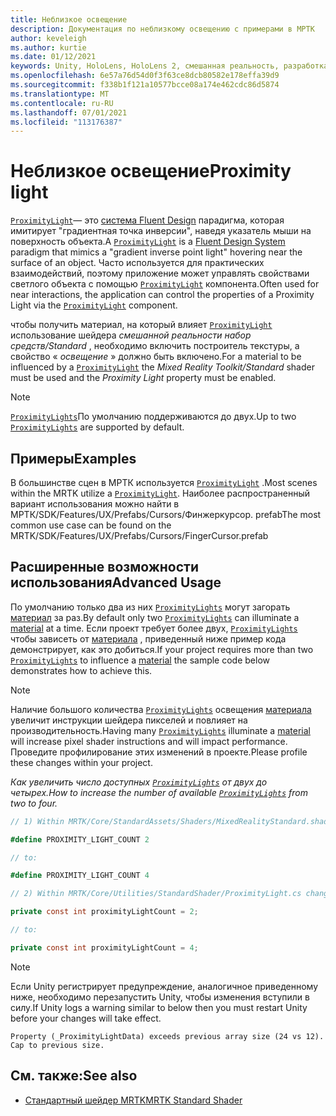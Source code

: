 ```yaml
---
title: Неблизкое освещение
description: Документация по неблизкому освещению с примерами в МРТК
author: keveleigh
ms.author: kurtie
ms.date: 01/12/2021
keywords: Unity, HoloLens, HoloLens 2, смешанная реальность, разработка, MRTK
ms.openlocfilehash: 6e57a76d54d0f3f63ce8dcb80582e178effa39d9
ms.sourcegitcommit: f338b1f121a10577bcce08a174e462cdc86d5874
ms.translationtype: MT
ms.contentlocale: ru-RU
ms.lasthandoff: 07/01/2021
ms.locfileid: "113176387"
---
```

# <a name="proximity-light"></a><span data-ttu-id="370d9-104">Неблизкое освещение</span><span class="sxs-lookup"><span data-stu-id="370d9-104">Proximity light</span></span>

<span data-ttu-id="370d9-105">[`ProximityLight`](xref:Microsoft.MixedReality.Toolkit.Utilities.ProximityLight)— это [система Fluent Design](https://www.microsoft.com/design/fluent/) парадигма, которая имитирует "градиентная точка инверсии", наведя указатель мыши на поверхность объекта.</span><span class="sxs-lookup"><span data-stu-id="370d9-105">A [`ProximityLight`](xref:Microsoft.MixedReality.Toolkit.Utilities.ProximityLight) is a [Fluent Design System](https://www.microsoft.com/design/fluent/) paradigm that mimics a "gradient inverse point light" hovering near the surface of an object.</span></span> <span data-ttu-id="370d9-106">Часто используется для практических взаимодействий, поэтому приложение может управлять свойствами светлого объекта с помощью [`ProximityLight`](xref:Microsoft.MixedReality.Toolkit.Utilities.ProximityLight) компонента.</span><span class="sxs-lookup"><span data-stu-id="370d9-106">Often used for near interactions, the application can control the properties of a Proximity Light via the [`ProximityLight`](xref:Microsoft.MixedReality.Toolkit.Utilities.ProximityLight) component.</span></span>

<span data-ttu-id="370d9-107">чтобы получить материал, на который влияет [`ProximityLight`](xref:Microsoft.MixedReality.Toolkit.Utilities.ProximityLight) использование шейдера *смешанной реальности набор средств/Standard* , необходимо включить построитель текстуры, а свойство « *освещение* » должно быть включено.</span><span class="sxs-lookup"><span data-stu-id="370d9-107">For a material to be influenced by a [`ProximityLight`](xref:Microsoft.MixedReality.Toolkit.Utilities.ProximityLight) the *Mixed Reality Toolkit/Standard* shader must be used and the *Proximity Light* property must be enabled.</span></span>

> [!NOTE]
> <span data-ttu-id="370d9-108">[`ProximityLights`](xref:Microsoft.MixedReality.Toolkit.Utilities.ProximityLight)По умолчанию поддерживаются до двух.</span><span class="sxs-lookup"><span data-stu-id="370d9-108">Up to two [`ProximityLights`](xref:Microsoft.MixedReality.Toolkit.Utilities.ProximityLight) are supported by default.</span></span>

## <a name="examples"></a><span data-ttu-id="370d9-109">Примеры</span><span class="sxs-lookup"><span data-stu-id="370d9-109">Examples</span></span>

<span data-ttu-id="370d9-110">В большинстве сцен в МРТК используется [`ProximityLight`](xref:Microsoft.MixedReality.Toolkit.Utilities.ProximityLight) .</span><span class="sxs-lookup"><span data-stu-id="370d9-110">Most scenes within the MRTK utilize a [`ProximityLight`](xref:Microsoft.MixedReality.Toolkit.Utilities.ProximityLight).</span></span> <span data-ttu-id="370d9-111">Наиболее распространенный вариант использования можно найти в МРТК/SDK/Features/UX/Prefabs/Cursors/Финжеркурсор. prefab</span><span class="sxs-lookup"><span data-stu-id="370d9-111">The most common use case can be found on the MRTK/SDK/Features/UX/Prefabs/Cursors/FingerCursor.prefab</span></span>

## <a name="advanced-usage"></a><span data-ttu-id="370d9-112">Расширенные возможности использования</span><span class="sxs-lookup"><span data-stu-id="370d9-112">Advanced Usage</span></span>

<span data-ttu-id="370d9-113">По умолчанию только два из них [`ProximityLights`](xref:Microsoft.MixedReality.Toolkit.Utilities.ProximityLight) могут загорать [материал](https://docs.unity3d.com/ScriptReference/Material.html) за раз.</span><span class="sxs-lookup"><span data-stu-id="370d9-113">By default only two [`ProximityLights`](xref:Microsoft.MixedReality.Toolkit.Utilities.ProximityLight) can illuminate a [material](https://docs.unity3d.com/ScriptReference/Material.html) at a time.</span></span> <span data-ttu-id="370d9-114">Если проект требует более двух, [`ProximityLights`](xref:Microsoft.MixedReality.Toolkit.Utilities.ProximityLight) чтобы зависеть от [материала](https://docs.unity3d.com/ScriptReference/Material.html) , приведенный ниже пример кода демонстрирует, как это добиться.</span><span class="sxs-lookup"><span data-stu-id="370d9-114">If your project requires more than two [`ProximityLights`](xref:Microsoft.MixedReality.Toolkit.Utilities.ProximityLight) to influence a [material](https://docs.unity3d.com/ScriptReference/Material.html) the sample code below demonstrates how to achieve this.</span></span>

> [!NOTE]
> <span data-ttu-id="370d9-115">Наличие большого количества [`ProximityLights`](xref:Microsoft.MixedReality.Toolkit.Utilities.ProximityLight) освещения [материала](https://docs.unity3d.com/ScriptReference/Material.html) увеличит инструкции шейдера пикселей и повлияет на производительность.</span><span class="sxs-lookup"><span data-stu-id="370d9-115">Having many [`ProximityLights`](xref:Microsoft.MixedReality.Toolkit.Utilities.ProximityLight) illuminate a [material](https://docs.unity3d.com/ScriptReference/Material.html) will increase pixel shader instructions and will impact performance.</span></span> <span data-ttu-id="370d9-116">Проведите профилирование этих изменений в проекте.</span><span class="sxs-lookup"><span data-stu-id="370d9-116">Please profile these changes within your project.</span></span>

<span data-ttu-id="370d9-117">*Как увеличить число доступных [`ProximityLights`](xref:Microsoft.MixedReality.Toolkit.Utilities.ProximityLight) от двух до четырех.*</span><span class="sxs-lookup"><span data-stu-id="370d9-117">*How to increase the number of available [`ProximityLights`](xref:Microsoft.MixedReality.Toolkit.Utilities.ProximityLight) from two to four.*</span></span>

```C#
// 1) Within MRTK/Core/StandardAssets/Shaders/MixedRealityStandard.shader change:

#define PROXIMITY_LIGHT_COUNT 2

// to:

#define PROXIMITY_LIGHT_COUNT 4

// 2) Within MRTK/Core/Utilities/StandardShader/ProximityLight.cs change:

private const int proximityLightCount = 2;

// to:

private const int proximityLightCount = 4;
```

> [!NOTE]
> <span data-ttu-id="370d9-118">Если Unity регистрирует предупреждение, аналогичное приведенному ниже, необходимо перезапустить Unity, чтобы изменения вступили в силу.</span><span class="sxs-lookup"><span data-stu-id="370d9-118">If Unity logs a warning similar to below then you must restart Unity before your changes will take effect.</span></span>
>
>`Property (_ProximityLightData) exceeds previous array size (24 vs 12). Cap to previous size.`

## <a name="see-also"></a><span data-ttu-id="370d9-119">См. также:</span><span class="sxs-lookup"><span data-stu-id="370d9-119">See also</span></span>

* [<span data-ttu-id="370d9-120">Стандартный шейдер MRTK</span><span class="sxs-lookup"><span data-stu-id="370d9-120">MRTK Standard Shader</span></span>](mrtk-standard-shader.md)
